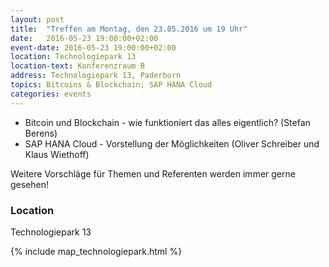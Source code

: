 ```yaml
---
layout: post
title:  "Treffen am Montag, den 23.05.2016 um 19 Uhr"
date:   2016-05-23 19:00:00+02:00
event-date: 2016-05-23 19:00:00+02:00
location: Technologiepark 13
location-text: Konferenzraum B
address: Technologiepark 13, Paderborn
topics: Bitcoins & Blockchain; SAP HANA Cloud
categories: events
---
```


* Bitcoin und Blockchain - wie funktioniert das alles eigentlich? (Stefan Berens)
* SAP HANA Cloud - Vorstellung der Möglichkeiten (Oliver Schreiber und Klaus Wiethoff)

Weitere Vorschläge für Themen und Referenten werden immer gerne gesehen!

### Location

Technologiepark 13

{% include map_technologiepark.html %}
